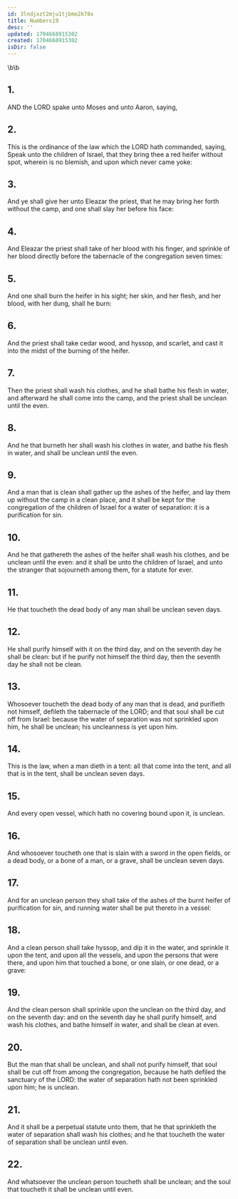 ```yaml
---
id: 3lndjxzt2mju1tjbmo2k78x
title: Numbers19
desc: ''
updated: 1704668915302
created: 1704668915302
isDir: false
---
```

\b\b
## 1.
AND the LORD spake unto Moses and unto Aaron, saying,
## 2.
This is the ordinance of the law which the LORD hath commanded, saying, Speak unto the children of Israel, that they bring thee a red heifer without spot, wherein is no blemish, and upon which never came yoke:
## 3.
And ye shall give her unto Eleazar the priest, that he may bring her forth without the camp, and one shall slay her before his face:
## 4.
And Eleazar the priest shall take of her blood with his finger, and sprinkle of her blood directly before the tabernacle of the congregation seven times:
## 5.
And one shall burn the heifer in his sight; her skin, and her flesh, and her blood, with her dung, shall he burn:
## 6.
And the priest shall take cedar wood, and hyssop, and scarlet, and cast it into the midst of the burning of the heifer.
## 7.
Then the priest shall wash his clothes, and he shall bathe his flesh in water, and afterward he shall come into the camp, and the priest shall be unclean until the even.
## 8.
And he that burneth her shall wash his clothes in water, and bathe his flesh in water, and shall be unclean until the even.
## 9.
And a man that is clean shall gather up the ashes of the heifer, and lay them up without the camp in a clean place, and it shall be kept for the congregation of the children of Israel for a water of separation: it is a purification for sin.
## 10.
And he that gathereth the ashes of the heifer shall wash his clothes, and be unclean until the even: and it shall be unto the children of Israel, and unto the stranger that sojourneth among them, for a statute for ever.
## 11.
He that toucheth the dead body of any man shall be unclean seven days.
## 12.
He shall purify himself with it on the third day, and on the seventh day he shall be clean: but if he purify not himself the third day, then the seventh day he shall not be clean.
## 13.
Whosoever toucheth the dead body of any man that is dead, and purifieth not himself, defileth the tabernacle of the LORD; and that soul shall be cut off from Israel: because the water of separation was not sprinkled upon him, he shall be unclean; his uncleanness is yet upon him.
## 14.
This is the law, when a man dieth in a tent: all that come into the tent, and all that is in the tent, shall be unclean seven days.
## 15.
And every open vessel, which hath no covering bound upon it, is unclean.
## 16.
And whosoever toucheth one that is slain with a sword in the open fields, or a dead body, or a bone of a man, or a grave, shall be unclean seven days.
## 17.
And for an unclean person they shall take of the ashes of the burnt heifer of purification for sin, and running water shall be put thereto in a vessel:
## 18.
And a clean person shall take hyssop, and dip it in the water, and sprinkle it upon the tent, and upon all the vessels, and upon the persons that were there, and upon him that touched a bone, or one slain, or one dead, or a grave:
## 19.
And the clean person shall sprinkle upon the unclean on the third day, and on the seventh day: and on the seventh day he shall purify himself, and wash his clothes, and bathe himself in water, and shall be clean at even.
## 20.
But the man that shall be unclean, and shall not purify himself, that soul shall be cut off from among the congregation, because he hath defiled the sanctuary of the LORD: the water of separation hath not been sprinkled upon him; he is unclean.
## 21.
And it shall be a perpetual statute unto them, that he that sprinkleth the water of separation shall wash his clothes; and he that toucheth the water of separation shall be unclean until even.
## 22.
And whatsoever the unclean person toucheth shall be unclean; and the soul that toucheth it shall be unclean until even.
